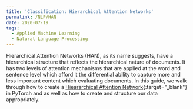 ```yaml
---
title: 'Classification: Hierarchical Attention Networks'
permalink: /NLP/HAN
date: 2020-07-19
tags:
  - Applied Machine Learning
  - Natural Language Processing
---
```


Hierarchical Attention Networks (HAN), as its name suggests, have a hierarchical structure that reflects the hierarchical nature of documents. It has two levels of attention mechanisms that are applied at the word and sentence level which afford it the differential ability to capture more and less important content which evaluating documents. In this guide, we walk through how to create a [Hieararchical Attention Network](/applied_nlp/HAN.html){:target="_blank"} in PyTorch and as well as how to create and structure our data appropriately.
